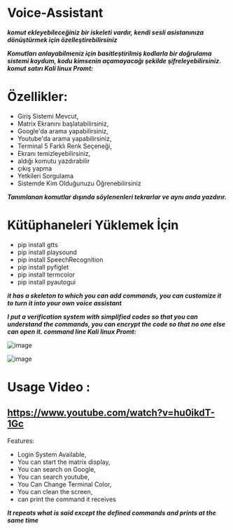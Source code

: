 # Voice-Assistant

***komut ekleyebileceğiniz bir iskeleti vardır,
kendi sesli asistanınıza dönüştürmek için özelleştirebilirsiniz***

***Komutları anlayabilmeniz için basitleştirilmiş kodlarla bir doğrulama sistemi koydum,
kodu kimsenin açamayacağı şekilde şifreleyebilirsiniz.
komut satırı Kali linux Promt:***

# Özellikler:

+ Giriş Sistemi Mevcut,
+ Matrix Ekranını başlatabilirsiniz,
+ Google'da arama yapabilirsiniz,
+ Youtube'da arama yapabilirsiniz,
+ Terminal 5 Farklı Renk Seçeneği,
+ Ekranı temizleyebilirsiniz,
+ aldığı komutu yazdırabilir
+ çıkış yapma
+ Yetkileri Sorgulama
+ Sistemde Kim Olduğunuzu Öğrenebilirsiniz

***Tanımlanan komutlar dışında söylenenleri tekrarlar ve aynı anda yazdırır.***

# Kütüphaneleri Yüklemek İçin
+ pip install gtts
+ pip install playsound
+ pip install SpeechRecognition
+ pip install pyfiglet
+ pip install termcolor
+ pip install pyautogui


***it has a skeleton to which you can add commands, 
you can customize it to turn it into your own voice assistant***

***I put a verification system with simplified codes so that you can understand the commands, 
you can encrypt the code so that no one else can open it.
command line Kali linux Promt:***

![image](https://user-images.githubusercontent.com/127852144/225276011-2e1e7d95-0e19-4a5a-bc4c-e04de4f2e335.png)

![image](https://user-images.githubusercontent.com/127852144/225277458-fda9a5e8-7072-4741-a67b-6b038596b7dd.png)


# Usage Video :
## https://www.youtube.com/watch?v=hu0ikdT-1Gc


Features:

- Login System Available,
- You can start the matrix display,
- You can search on Google,
- You can search youtube,
- You Can Change Terminal Color,
- You can clean the screen,
- can print the command it receives

***It repeats what is said except the defined commands and prints at the same time***

